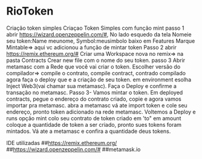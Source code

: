 # RioToken
Criação token simples 
Criaçao Token Simples com função mint
passo 1 abrir https://wizard.openzeppelin.com/#, 
No lado esquedo da tela Nomeie seu token:Name meunome, Symbol:meusimbolo
baixo em Features
Marque Mintable=> aqui vc adicionou a função de mintar token
Passo 2 abrir https://remix.ethereum.org/# 
Criar uma Workspace nova no remix=> na pasta Contracts Crear new file com o nome do seu token.
passo 3
Abrir metamasc com a Rede que você vai criar o token.
Escolher versão do compilador=> 
compile o contrato, compile contract, contrado compilado agora faça o deploy que e a criação de seu token.
em environment esolha Inject Web3(vai chamar sua metamasc).
Faça o Deploy e confirme a transação no metamasc.
Passo 3- Vamos mintar o token.
Em deployed contracts, pegue o endereço do contrato criado, copie e agora vamos importar pra metamasc.
abra a metamasc vá ate import token e cole seu endereço, pronto token adicionado na rede metamasc.
Voltemos a Deploy e runs
opção mint colo seu contrato de token criado em 'to" em amount coloque a quantidade de token a ser criado, pronto sues tokens foram mintados.
Vá ate a metamasc e confira a quantidade deus tokens.

IDE utilizadas
##https://remix.ethereum.org/
##https://wizard.openzeppelin.com/#
##metamask.io
